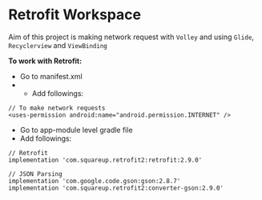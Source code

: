 # Retrofit Workspace  
  
Aim of this project is making network request with `Volley` and using `Glide`, `Recyclerview` and  `ViewBinding` 


**To work with Retrofit:**
- Go to manifest.xml
- - Add followings:
``` 
// To make network requests
<uses-permission android:name="android.permission.INTERNET" />
``` 
- Go to app-module level gradle file
- Add followings:
``` 
// Retrofit  
implementation 'com.squareup.retrofit2:retrofit:2.9.0'  
  
// JSON Parsing  
implementation 'com.google.code.gson:gson:2.8.7'  
implementation 'com.squareup.retrofit2:converter-gson:2.9.0'
``` 
